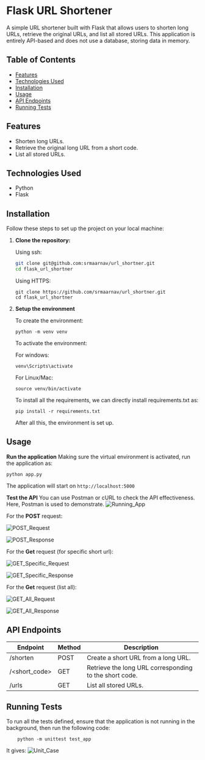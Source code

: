 # Flask URL Shortener

A simple URL shortener built with Flask that allows users to shorten long URLs, retrieve the original URLs, and list all stored URLs. This application is entirely API-based and does not use a database, storing data in memory.

## Table of Contents

- [Features](#features)
- [Technologies Used](#technologies-used)
- [Installation](#installation)
- [Usage](#usage)
- [API Endpoints](#api-endpoints)
- [Running Tests](#running-tests)

## Features

- Shorten long URLs.
- Retrieve the original long URL from a short code.
- List all stored URLs.


## Technologies Used

- Python
- Flask


## Installation

Follow these steps to set up the project on your local machine:

1. **Clone the repository:**

    Using ssh:
   ```bash
   git clone git@github.com:srmaarnav/url_shortner.git
   cd flask_url_shortner
    ```

    Using HTTPS:
    ```
    git clone https://github.com/srmaarnav/url_shortner.git
    cd flask_url_shortner
    ```

2. **Setup the environment**

    To create the environment:
    ```
    python -m venv venv
    ```

    To activate the environment:

    For windows:
    ```
    venv\Scripts\activate
    ```

    For Linux/Mac:
    ```
    source venv/bin/activate
    ```

    To install all the requirements, we can directly install requirements.txt as:
    ```
    pip install -r requirements.txt
    ```

    After all this, the environment is set up.


## Usage

**Run the application**
Making sure the virtual environment is activated, run the application as:
```
python app.py
```
The application will start on `http://localhost:5000`

**Test the API**
You can use Postman or cURL to check the API effectiveness. Here, Postman is used to demonstrate.
![Running_App](images/image.png)


For the **POST** request:

![POST_Request](images/post_request.png)

![POST_Response](images/post_response.png)


For the **Get** request (for specific short url):

![GET_Specific_Request](images/get_specific_req.png)

![GET_Specific_Response](images/get_specific_res.png)


For the **Get** request (list all):

![GET_All_Request](images/get_all_req.png)

![GET_All_Response](images/get_all_res.png)


## API Endpoints


| Endpoint       | Method | Description                                    |
|----------------|--------|------------------------------------------------|
| /shorten       | POST   | Create a short URL from a long URL.            |
| /<short_code>  | GET    | Retrieve the long URL corresponding to the short code. |
| /urls          | GET    | List all stored URLs.                          |
    

## Running Tests

To run all the tests defined, ensure that the application is not running in the background, then run the following code:

```
    python -m unittest test_app 
```
It gives:
![Unit_Case](images/unit_test.png)
